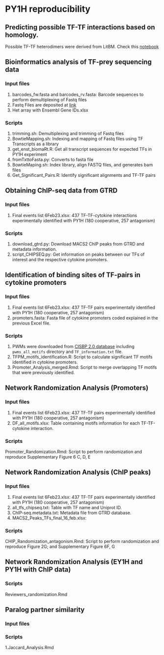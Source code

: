 # PY1H reproducibility

## Predicting possible TF-TF interactions based on homology.
Possible TF-TF heterodimers were derived from LitBM. Check this [notebook](https://github.com/jfuxman/PY1H_reproducibility/blob/main/Get_TF_pairs.ipynb)

## Bioinformatics analysis of TF-prey sequencing data

### Input files
1. barcodes_fw.fasta and barcodes_rv.fasta: Barcode sequences to perform demultiplexing of Fastq files
2. Fastq Files are deposited at [link](www.google.com)
3. Het array with Ensembl Gene IDs.xlsx

### Scripts
1. trimming.sh: Demultiplexing and trimming of Fastq files
2. BowtieMapping.sh: Indexing and mapping of Fastq files using TF Transcripts as a library
3. get_enst_biomaRt.R: Get all transcript sequences for expected TFs in PY1H experiment
4. fromTxttoFasta.py: Converts to fasta file
5. BowtieMaping.sh: Index library, align FASTQ files, and generates bam files
6. Get_Significant_Pairs.R: Identify significant alignments and TF-TF pairs
 
## Obtaining ChIP-seq data from GTRD

### Input files
1. Final events list 6Feb23.xlsx: 437 TF-TF-cytokine interactions experimentally identified with PY1H (180 cooperative, 257 antagonism)

### Scripts
1. download_gtrd.py: Download MACS2 ChIP peaks from GTRD and metadata information.
2. script_CHIPSEQ.py: Get information on peaks between our TFs of interest and the respective cytokine promoters.


## Identification of binding sites of TF-pairs in cytokine promoters

### Input files
1. Final events list 6Feb23.xlsx: 437 TF-TF pairs experimentally identified with PY1H (180 cooperative, 257 antagonism)
2. promoters.fasta: Fasta file of cytokine promoters coded explained in the previous Excel file.

### Scripts
1. PWMs were downloaded from [CISBP 2.0 database](http://cisbp.ccbr.utoronto.ca/bulk.php) including `pwms_all_motifs` directory and `TF_information.txt` file.
2. TFPM_motifs_identification.R: Script to calculate significant TF motifs identified in cytokine promoters.
3. Promoter_Analysis_merged.Rmd: Script to merge overlapping TF motifs that were previously identified.

## Network Randomization Analysis (Promoters)

### Input files
1. Final events list 6Feb23.xlsx: 437 TF-TF pairs experimentally identified with PY1H (180 cooperative, 257 antagonism)
2. DF_all_motifs.xlsx: Table containing motifs information for each TF-TF-cytokine interaction.

### Scripts
Promoter_Randomization.Rmd: Script to perform randomization and reproduce Supplementary Figure 6 C, D, E 

## Network Randomization Analysis (ChIP peaks)

### Input files
1. Final events list 6Feb23.xlsx: 437 TF-TF pairs experimentally identified with PY1H (180 cooperative, 257 antagonism)
2. all_tfs_chipseq.txt: Table with TF name and Uniprot ID.
3. ChIP-seq.metadata.txt: Metadata file from GTRD database.
4. MACS2_Peaks_TFs_final_16_feb.xlsx:

### Scripts
CHIP_Randomization_antagonism.Rmd: Script to perform randomization and reproduce Figure 2G; and Supplementary Figure 6F, G

## Network Randomization Analysis (EY1H and PY1H with ChIP data)
### Scripts
Reviewers_randomization.Rmd

## Paralog partner similarity

### Input files

### Scripts
1.Jaccard_Analysis.Rmd

